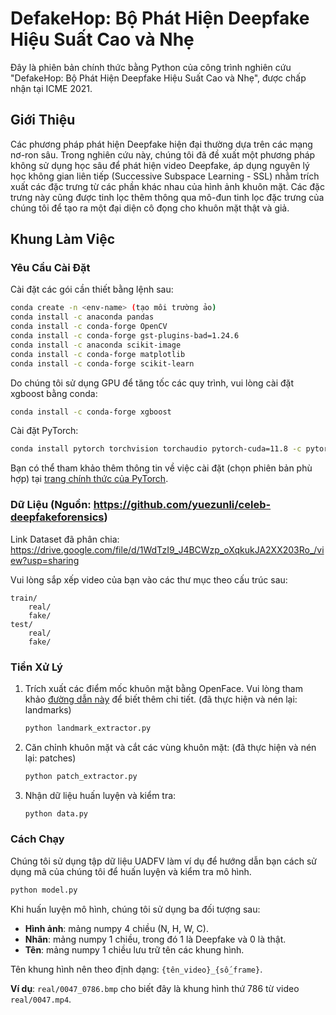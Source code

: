 # DefakeHop: Bộ Phát Hiện Deepfake Hiệu Suất Cao và Nhẹ

Đây là phiên bản chính thức bằng Python của công trình nghiên cứu "DefakeHop: Bộ Phát Hiện Deepfake Hiệu Suất Cao và Nhẹ", được chấp nhận tại ICME 2021.

## Giới Thiệu

Các phương pháp phát hiện Deepfake hiện đại thường dựa trên các mạng nơ-ron sâu. Trong nghiên cứu này, chúng tôi đã đề xuất một phương pháp không sử dụng học sâu để phát hiện video Deepfake, áp dụng nguyên lý học không gian liên tiếp (Successive Subspace Learning - SSL) nhằm trích xuất các đặc trưng từ các phần khác nhau của hình ảnh khuôn mặt. Các đặc trưng này cũng được tinh lọc thêm thông qua mô-đun tinh lọc đặc trưng của chúng tôi để tạo ra một đại diện cô đọng cho khuôn mặt thật và giả.

## Khung Làm Việc

### Yêu Cầu Cài Đặt

Cài đặt các gói cần thiết bằng lệnh sau:

```bash
conda create -n <env-name> (tạo môi trường ảo)
conda install -c anaconda pandas 
conda install -c conda-forge OpenCV
conda install -c conda-forge gst-plugins-bad=1.24.6
conda install -c anaconda scikit-image
conda install -c conda-forge matplotlib
conda install -c conda-forge scikit-learn
```

Do chúng tôi sử dụng GPU để tăng tốc các quy trình, vui lòng cài đặt xgboost bằng conda:

```bash
conda install -c conda-forge xgboost 
```

Cài đặt PyTorch:

```bash
conda install pytorch torchvision torchaudio pytorch-cuda=11.8 -c pytorch -c nvidia
```

Bạn có thể tham khảo thêm thông tin về việc cài đặt (chọn phiên bản phù hợp) tại [trang chính thức của PyTorch](https://pytorch.org/get-started/locally/).

### Dữ Liệu (Nguồn: https://github.com/yuezunli/celeb-deepfakeforensics)
Link Dataset đã phân chia: https://drive.google.com/file/d/1WdTzI9_J4BCWzp_oXqkukJA2XX203Ro_/view?usp=sharing

Vui lòng sắp xếp video của bạn vào các thư mục theo cấu trúc sau:

```
train/
    real/
    fake/
test/
    real/
    fake/
```

### Tiền Xử Lý

1. Trích xuất các điểm mốc khuôn mặt bằng OpenFace. Vui lòng tham khảo [đường dẫn này](https://github.com/TadasBaltrusaitis/OpenFace) để biết thêm chi tiết.
   (đã thực hiện và nén lại: landmarks)
   ```bash
   python landmark_extractor.py
   ```

3. Căn chỉnh khuôn mặt và cắt các vùng khuôn mặt: (đã thực hiện và nén lại: patches)
   ```bash
   python patch_extractor.py
   ```

4. Nhận dữ liệu huấn luyện và kiểm tra:
   ```bash
   python data.py
   ```

### Cách Chạy

Chúng tôi sử dụng tập dữ liệu UADFV làm ví dụ để hướng dẫn bạn cách sử dụng mã của chúng tôi để huấn luyện và kiểm tra mô hình.

```bash
python model.py
```

Khi huấn luyện mô hình, chúng tôi sử dụng ba đối tượng sau:

- **Hình ảnh**: mảng numpy 4 chiều (N, H, W, C).
- **Nhãn**: mảng numpy 1 chiều, trong đó 1 là Deepfake và 0 là thật.
- **Tên**: mảng numpy 1 chiều lưu trữ tên các khung hình.

Tên khung hình nên theo định dạng: `{tên_video}_{số_frame}`.

**Ví dụ**: `real/0047_0786.bmp` cho biết đây là khung hình thứ 786 từ video `real/0047.mp4`.
